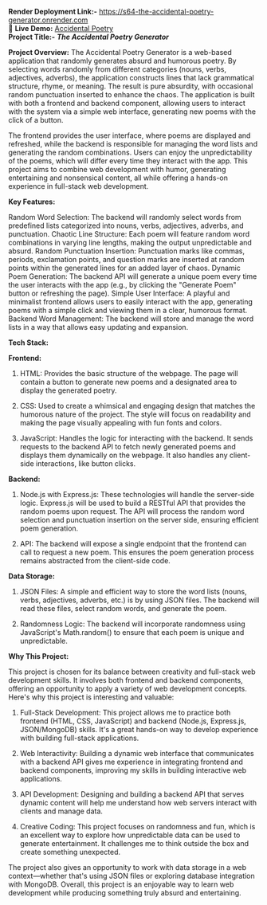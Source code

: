 **Render Deployment Link:-** https://s64-the-accidental-poetry-generator.onrender.com
<br>
🚀 **Live Demo:** [Accidental Poetry](hhttps://20867f46.accidental-poetry-generator.pages.dev/)
<br>
**Project Title:-**
***The Accidental Poetry Generator***

**Project Overview:**
The Accidental Poetry Generator is a web-based application that randomly generates absurd and humorous poetry. By selecting words randomly from different categories (nouns, verbs, adjectives, adverbs), the application constructs lines that lack grammatical structure, rhyme, or meaning. The result is pure absurdity, with occasional random punctuation inserted to enhance the chaos. The application is built with both a frontend and backend component, allowing users to interact with the system via a simple web interface, generating new poems with the click of a button.

The frontend provides the user interface, where poems are displayed and refreshed, while the backend is responsible for managing the word lists and generating the random combinations. Users can enjoy the unpredictability of the poems, which will differ every time they interact with the app. This project aims to combine web development with humor, generating entertaining and nonsensical content, all while offering a hands-on experience in full-stack web development.

**Key Features:**

Random Word Selection: The backend will randomly select words from predefined lists categorized into nouns, verbs, adjectives, adverbs, and punctuation.
Chaotic Line Structure: Each poem will feature random word combinations in varying line lengths, making the output unpredictable and absurd.
Random Punctuation Insertion: Punctuation marks like commas, periods, exclamation points, and question marks are inserted at random points within the generated lines for an added layer of chaos.
Dynamic Poem Generation: The backend API will generate a unique poem every time the user interacts with the app (e.g., by clicking the "Generate Poem" button or refreshing the page).
Simple User Interface: A playful and minimalist frontend allows users to easily interact with the app, generating poems with a simple click and viewing them in a clear, humorous format.
Backend Word Management: The backend will store and manage the word lists in a way that allows easy updating and expansion.

**Tech Stack:**

**Frontend:**

1. HTML: Provides the basic structure of the webpage. The page will contain a button to generate new poems and a designated area to display the generated poetry.

2. CSS: Used to create a whimsical and engaging design that matches the humorous nature of the project. The style will focus on readability and making the page visually appealing with fun fonts and colors.

3. JavaScript: Handles the logic for interacting with the backend. It sends requests to the backend API to fetch newly generated poems and displays them dynamically on the webpage. It also handles any client-side interactions, like button clicks.

**Backend:**

1. Node.js with Express.js: These technologies will handle the server-side logic. Express.js will be used to build a RESTful API that provides the random poems upon request. The API will process the random word selection and punctuation insertion on the server side, ensuring efficient poem generation.

2. API: The backend will expose a single endpoint that the frontend can call to request a new poem. This ensures the poem generation process remains abstracted from the client-side code.

**Data Storage:**

1. JSON Files: A simple and efficient way to store the word lists (nouns, verbs, adjectives, adverbs, etc.) is by using JSON files. The backend will read these files, select random words, and generate the poem.

2. Randomness Logic: The backend will incorporate randomness using JavaScript's Math.random() to ensure that each poem is unique and unpredictable.

**Why This Project:**

This project is chosen for its balance between creativity and full-stack web development skills. It involves both frontend and backend components, offering an opportunity to apply a variety of web development concepts. Here's why this project is interesting and valuable:

1. Full-Stack Development: This project allows me to practice both frontend (HTML, CSS, JavaScript) and backend (Node.js, Express.js, JSON/MongoDB) skills. It's a great hands-on way to develop experience with building full-stack applications.

2. Web Interactivity: Building a dynamic web interface that communicates with a backend API gives me experience in integrating frontend and backend components, improving my skills in building interactive web applications.

3. API Development: Designing and building a backend API that serves dynamic content will help me understand how web servers interact with clients and manage data.

4. Creative Coding: This project focuses on randomness and fun, which is an excellent way to explore how unpredictable data can be used to generate entertainment. It challenges me to think outside the box and create something unexpected.

The project also gives an opportunity to work with data storage in a web context—whether that's using JSON files or exploring database integration with MongoDB. Overall, this project is an enjoyable way to learn web development while producing something truly absurd and entertaining.